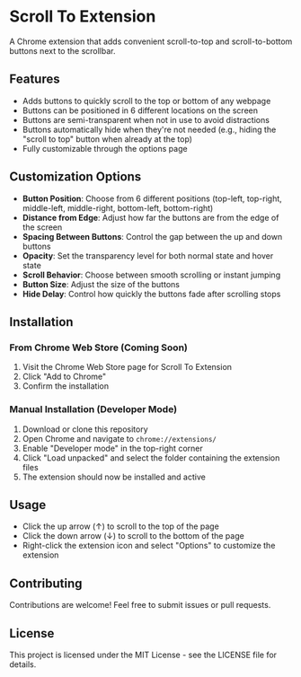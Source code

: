 # Scroll To Extension

A Chrome extension that adds convenient scroll-to-top and scroll-to-bottom buttons next to the scrollbar.

## Features

- Adds buttons to quickly scroll to the top or bottom of any webpage
- Buttons can be positioned in 6 different locations on the screen
- Buttons are semi-transparent when not in use to avoid distractions
- Buttons automatically hide when they're not needed (e.g., hiding the "scroll to top" button when already at the top)
- Fully customizable through the options page

## Customization Options

- **Button Position**: Choose from 6 different positions (top-left, top-right, middle-left, middle-right, bottom-left, bottom-right)
- **Distance from Edge**: Adjust how far the buttons are from the edge of the screen
- **Spacing Between Buttons**: Control the gap between the up and down buttons
- **Opacity**: Set the transparency level for both normal state and hover state
- **Scroll Behavior**: Choose between smooth scrolling or instant jumping
- **Button Size**: Adjust the size of the buttons
- **Hide Delay**: Control how quickly the buttons fade after scrolling stops

## Installation

### From Chrome Web Store (Coming Soon)

1. Visit the Chrome Web Store page for Scroll To Extension
2. Click "Add to Chrome"
3. Confirm the installation

### Manual Installation (Developer Mode)

1. Download or clone this repository
2. Open Chrome and navigate to `chrome://extensions/`
3. Enable "Developer mode" in the top-right corner
4. Click "Load unpacked" and select the folder containing the extension files
5. The extension should now be installed and active

## Usage

- Click the up arrow (↑) to scroll to the top of the page
- Click the down arrow (↓) to scroll to the bottom of the page
- Right-click the extension icon and select "Options" to customize the extension

## Contributing

Contributions are welcome! Feel free to submit issues or pull requests.

## License

This project is licensed under the MIT License - see the LICENSE file for details. 